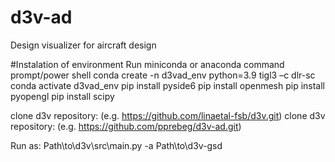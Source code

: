 # d3v-ad
Design visualizer for aircraft design 

#Instalation of environment
Run miniconda or anaconda command prompt/power shell 
conda create -n d3vad_env python=3.9 tigl3 –c dlr-sc 
conda activate d3vad_env 
pip install pyside6 
pip install openmesh 
pip install pyopengl 
pip install scipy 

clone d3v repository: (e.g. https://github.com/linaetal-fsb/d3v.git) 
clone d3v repository: (e.g. https://github.com/pprebeg/d3v-ad.git) 

Run as: Path\to\d3v\src\main.py -a Path\to\d3v-gsd
